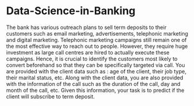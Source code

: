 # Data-Science-in-Banking
The bank has various outreach plans to sell term deposits to their customers such as email marketing, advertisements, telephonic marketing and digital marketing.  Telephonic marketing campaigns still remain one of the most effective way to reach out to people. However, they require huge investment as large call centres are hired to actually execute these campaigns. Hence, it is crucial to identify the customers most likely to convert beforehand so that they can be specifically targeted via call.  You are provided with the client data such as : age of the client, their job type, their marital status, etc. Along with the client data, you are also provided with the information of the call such as the duration of the call, day and month of the call, etc. Given this information, your task is to predict if the client will subscribe to term deposit. 
